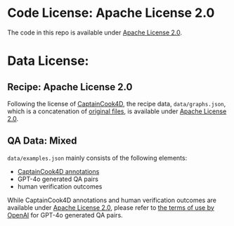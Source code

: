 # Code License: Apache License 2.0

The code in this repo is available under [Apache License 2.0](https://www.apache.org/licenses/LICENSE-2.0).

# Data License: 

## Recipe: Apache License 2.0
Following the license of [CaptainCook4D](https://github.com/CaptainCook4D/), the recipe data, `data/graphs.json`, which is a concatenation of [original files](https://github.com/CaptainCook4D/annotations/tree/main/task_graphs), is available under [Apache License 2.0](https://www.apache.org/licenses/LICENSE-2.0).

## QA Data: Mixed
`data/examples.json` mainly consists of the following elements:
* [CaptainCook4D annotations](https://github.com/CaptainCook4D/annotations/tree/main/annotation_json)
* GPT-4o generated QA pairs
* human verification outcomes

While CaptainCook4D annotations and human verification outcomes are available under [Apache License 2.0](https://www.apache.org/licenses/LICENSE-2.0), please refer to [the terms of use by OpenAI](https://openai.com/policies/row-terms-of-use/) for GPT-4o generated QA pairs. 
